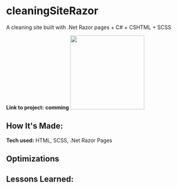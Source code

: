 # cleaningSiteRazor
A cleaning site built with .Net Razor pages + C# + CSHTML + SCSS

**Link to project:** 
**comming**
<img width="200vw" src="https://images.unsplash.com/photo-1627905646269-7f034dcc5738?ixlib=rb-4.0.3&ixid=MnwxMjA3fDB8MHxwaG90by1wYWdlfHx8fGVufDB8fHx8&auto=format&fit=crop&w=1740&q=80"/>

## How It's Made:

**Tech used:** HTML, SCSS, .Net Razor Pages


## Optimizations


## Lessons Learned:



